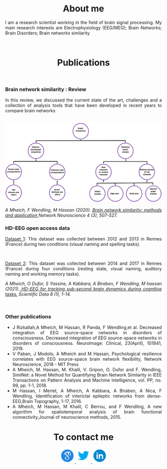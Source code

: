  <div class="column">

<h1  align="center">About me</h1>

<div  align="justify">
  <p> I am a research scientist working in the field of brain signal processing. My main research interests are Electrophysiology (EEG/MEG); Brain Networks; Brain Disorders; Brain networks similarity </p>
  </div>
<br>
 
 
  <h1  align="center">Publications</h1> <br>
 <div align="justify">
   <h3> Brain network similarity : Review </h3>
  <p>
   In this review, we  discussed the current state of the art, challenges and a collection of analysis tools that have been developed in recent years to compare brain networks
   </p> <br>
  <img src=" Methods.png" />
 
  <i> A Mheich, F Wendling, M Hassan (2020).</i> <i> <a href="https://direct.mit.edu/netn/article/4/3/507/95827/Brain-network-similarity-methods-and-applications"> Brain network similarity: methods and application </a> Network Neuroscience 4 (3), 507-527.</i>
  </div>
 <div align="justify">
  <h3> HD-EEG open access data </h3>
  <p><a href="https://openneuro.org/datasets/ds003420/versions/1.0.2"> Dataset 1</a>: This dataset was collected between 2012 and 2013 in Rennes (France) during two conditions (visual naming and spelling tasks).  </p><br>
  <p><a href="https://openneuro.org/datasets/ds003421/versions/1.0.2"> Dataset 2</a>: This dataset was collected between 2014 and 2017 in Rennes (France) during four conditions (resting state, visual naming, auditory naming and working memory tasks).
  </p>
   
  <i> A Mheich, O Dufor, S Yassine, A Kabbara, A Biraben, F Wendling, M hassan (2021).<a href="https://www.nature.com/articles/s41597-021-00821-1"> HD-EEG for tracking sub-second brain dynamics during cognitive tasks.</a> Scientific Data 8 (1), 1-14.
</i>
   </div>
 
 <br>
  <div  align="justify">
   <h3> Other publications </h3>
  <ul>

   <li> J Rizkallah,A Mheich, M Hassan, R Panda, F Wendling,et al. Decreased integration of EEG source-space networks in disorders of consciousness. Decreased integration of EEG source-space networks in disorders of consciousness. NeuroImage: Clinical, 23(April), 101841, 2019.
    </li>
   
<li> V Paban, J Modolo, A Mheich and M Hassan, Psychological resilience correlates with EEG source-space brain network flexibility, Network Neuroscience, 2018 - MIT Press 
   </li>
<li> A Mheich, M. Hassan, M. Khalil, V. Gripon, O. Dufor and F. Wendling, SimiNet: a Novel Method for Quantifying Brain Network Similarity in IEEE Transactions on Pattern Analysis and Machine Intelligence, vol. PP, no. 99, pp. 1-1, 2018.
    </li>
   <li>
M Hassan, I Merlet, A Mheich, A Kabbara, A Biraben, A Nica, F Wendling, Identification of interictal epileptic networks from dense-EEG,Brain Topography, 1-17, 2016.
    </li>
   <li>
A Mheich, M Hassan, M Khalil, C Berrou, and F Wendling, A new algorithm for spatiotemporal analysis of brain functional connectivity,Journal of neuroscience methods, 2015.
    </li>
  </ul>
</div>
<h1  align="center">To contact me</h1>
 
  <div  align="center">
   <figure>
    <a href="https://scholar.google.fr/citations?user=Hdv9uGoAAAAJ&hl=fr&oi=ao">
  <img src="icons8-google-scholar-48.png" alt="scholar google" />
    </a>
     <a href="https://twitter.com/AhmadMheish">
  <img src=" icons8-twitter-48.png" alt="twitter" />
    </a>
     <a href="https://www.linkedin.com/in/ahmad-mheich-76583062/">
  <img src=" icons8-linkedin-circled-48.png" alt="LinkedIn" />
    </a>
</figure>

  </div>
  </div>

